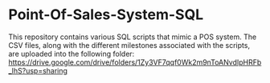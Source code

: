 # Point-Of-Sales-System-SQL

This repository contains various SQL scripts that mimic a POS system. 
The CSV files, along with the different milestones associated with the scripts, are uploaded into the following folder:
https://drive.google.com/drive/folders/1Zy3VF7qqf0Wk2m9nToANvdIpHRFb_lhS?usp=sharing

